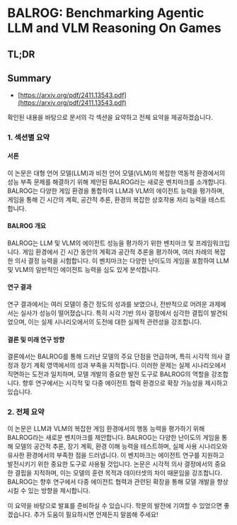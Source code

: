 # BALROG: Benchmarking Agentic LLM and VLM Reasoning On Games
## TL;DR
## Summary
- [https://arxiv.org/pdf/2411.13543.pdf](https://arxiv.org/pdf/2411.13543.pdf)

확인된 내용을 바탕으로 문서의 각 섹션을 요약하고 전체 요약을 제공하겠습니다.

### 1. 섹션별 요약

#### 서론
이 논문은 대형 언어 모델(LLM)과 비전 언어 모델(VLM)의 복잡한 역동적 환경에서의 성능 부족 문제를 해결하기 위해 제안된 BALROG라는 새로운 벤치마크를 소개합니다. BALROG는 다양한 게임 환경을 통합하여 LLM과 VLM의 에이전트 능력을 평가하며, 게임을 통해 긴 시간의 계획, 공간적 추론, 환경의 복잡한 상호작용 처리 능력을 테스트합니다.

#### BALROG 개요
BALROG는 LLM 및 VLM의 에이전트 성능을 평가하기 위한 벤치마크 및 프레임워크입니다. 게임 환경에서 긴 시간 동안의 계획과 공간적 추론을 평가하며, 여러 차례의 복잡한 의사 결정 능력을 시험합니다. 이 벤치마크는 다양한 난이도의 게임을 포함하여 LLM 및 VLM의 일반적인 에이전트 능력을 심도 있게 분석합니다.

#### 연구 결과
연구 결과에서는 여러 모델이 중간 정도의 성과를 보였으나, 전반적으로 어려운 과제에서는 실사가 성능이 떨어졌습니다. 특히 시각 기반 의사 결정에서 심각한 결핍이 발견되었으며, 이는 실제 시나리오에서의 도전에 대한 실제적 관련성을 강조합니다.

#### 결론 및 미래 연구 방향
결론에서는 BALROG를 통해 드러난 모델의 주요 단점을 언급하며, 특히 시각적 의사 결정과 장기 계획 영역에서의 성과 부족을 지적합니다. 이러한 문제는 실제 시나리오에서 직면하는 도전과 일치하며, 모델 개발의 중요한 발전 도구로 BALROG의 역할을 강조합니다. 향후 연구에서는 시각적 및 다중 에이전트 협력 환경으로 확장 가능성을 제시하고 있습니다.

### 2. 전체 요약

이 논문은 LLM과 VLM의 복잡한 게임 환경에서의 행동 능력을 평가하기 위해 BALROG라는 새로운 벤치마크를 제안합니다. BALROG는 다양한 난이도의 게임을 통해 모델의 공간적 추론, 장기 계획, 환경 이해 능력을 테스트하며, 실제 사용 시나리오와 유사한 환경에서의 부족한 점을 드러냅니다. 이 벤치마크는 에이전트 연구를 지원하고 발전시키기 위한 중요한 도구로 사용될 것입니다. 논문은 시각적 의사 결정에서의 중요한 결핍을 지적하며, 이는 모델의 훈련 목적과 데이터셋의 차이 때문임을 강조합니다. BALROG는 향후 연구에서 다중 에이전트 협력과 관련된 확장을 통해 모델 개발을 향상시킬 수 있는 방향을 제시합니다.

이 요약을 바탕으로 발표를 준비하실 수 있습니다. 학문의 발전에 기여할 수 있었으면 좋겠습니다. 추가 도움이 필요하시면 언제든지 말씀해 주세요!